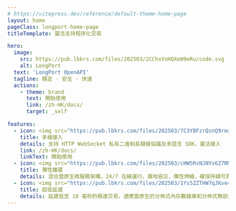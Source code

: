 ```yaml
---
# https://vitepress.dev/reference/default-theme-home-page
layout: home
pageClass: longport-home-page
titleTemplate: 靈活支持程序化交易

hero:
  image:
    src: https://pub.lbkrs.com/files/202503/2CChxYnHQXeW9eRu/code.svg
    alt: LongPort
  text: 'LongPort OpenAPI'
  tagline: 穩定 · 安全 · 快速
  actions:
    - theme: brand
      text: 開始使用
      link: /zh-HK/docs/
      target: _self

features:
  - icon: <img src="https://pub.lbkrs.com/files/202503/7C3YBFzrQsnQ9rma/icon-code.svg" width="48" height="48"/>
    title: 多樣接入
    details: 支持 HTTP WebSocket 私有二進制長鏈接協議及多語言 SDK，靈活接入
    link: /zh-HK/docs/
    linkText: 開始使用
  - icon: <img src="https://pub.lbkrs.com/files/202503/cHW5RsNJNYv6Z7RM/icon-cloud.svg" width="48" height="48" />
    title: 彈性擴展
    details: 混合雲原生微服務架構，24/7 在線運行，異地容災，彈性伸縮，確保持續可靠性。
  - icon: <img src="https://pub.lbkrs.com/files/202503/1Ys5ZZTHW7qJKve4/icon-lanuch.svg" width="48" height="48" />
    title: 超低延遲
    details: 延遲低至 10 毫秒的極速交易，適應雲原生的分佈式內存數據庫和分佈式無狀態系統框架
---
```


<HomePage/>